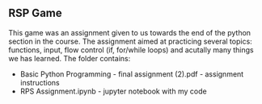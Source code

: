 RSP Game
-----------

This game was an assignment given to us towards the end of the python section in the course. The assignment aimed at practicing several
topics: functions, input, flow control (if, for/while loops) and acutally many things we has learned. 
The folder contains:
* Basic Python Programming - final assignment (2).pdf - assignment instructions
* RPS Assignment.ipynb - jupyter notebook with my code
